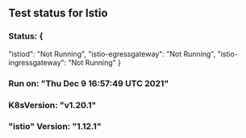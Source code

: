  
  ## Test status for Istio
  ### Status: {
  "istiod": "Not Running",
  "istio-egressgateway": "Not Running",
  "istio-ingressgateway": "Not Running"
}
  ### Run on: "Thu Dec 9 16:57:49 UTC 2021"
  ### K8sVersion: "v1.20.1"
  ### "istio" Version: "1.12.1"

